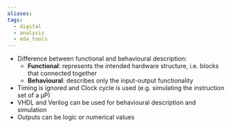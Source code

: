 ```yaml
---
aliases: 
tags:
  - digital
  - analysis
  - eda_tools
---
```


- Difference between functional and behavioural description:
	- **Functional**: represents the intended hardware structure, i.e. blocks that connected together
	- **Behavioural**: describes only the input-output functionality
- Timing is ignored and Clock cycle is used (e.g. simulating the instruction set of a $\mathrm{\mu P}$)
- VHDL and Verilog can be used for behavioural description and simulation
- Outputs can be logic or numerical values
